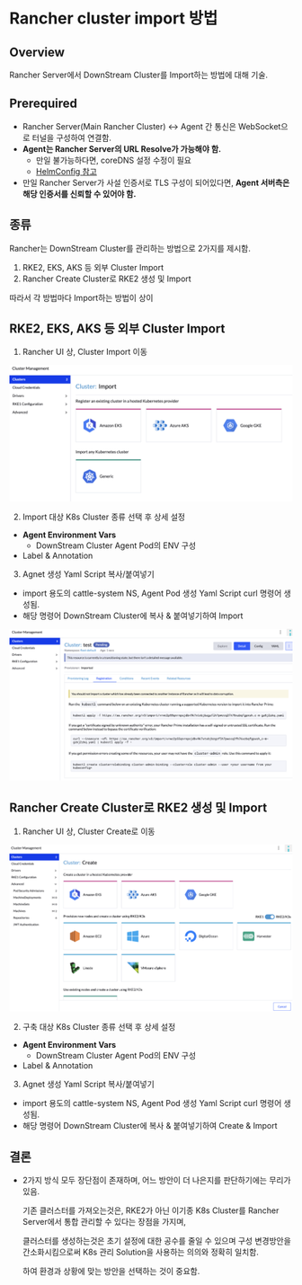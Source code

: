 # Rancher cluster import 방법
## Overview
Rancher Server에서 DownStream Cluster를 Import하는 방법에 대해 기술.

## Prerequired
- Rancher Server(Main Rancher Cluster) <-> Agent 간 통신은 WebSocket으로 터널을 구성하여 연결함.
- **Agent는 Rancher Server의 URL Resolve가 가능해야 함.**
    - 만일 불가능하다면, coreDNS 설정 수정이 필요
    - [HelmConfig 참고](./Agent_HelmChartConfig.yaml)
- 만일 Rancher Server가 사설 인증서로 TLS 구성이 되어있다면, **Agent 서버측은 해당 인증서를 신뢰할 수 있어야 함.**

## 종류
Rancher는 DownStream Cluster를 관리하는 방법으로 2가지를 제시함.

1. RKE2, EKS, AKS 등 외부 Cluster Import
2. Rancher Create Cluster로 RKE2 생성 및 Import

따라서 각 방법마다 Import하는 방법이 상이

## RKE2, EKS, AKS 등 외부 Cluster Import
1. Rancher UI 상, Cluster Import 이동

![cluster_import](./images/cluster_import_1.png)

2. Import 대상 K8s Cluster 종류 선택 후 상세 설정
- **Agent Environment Vars**
    - DownStream Cluster Agent Pod의 ENV 구성
- Label & Annotation

3. Agnet 생성 Yaml Script 복사/붙여넣기
- import 용도의 cattle-system NS, Agent Pod 생성 Yaml Script curl 명령어 생성됨.
- 해당 명령어 DownStream Cluster에 복사 & 붙여넣기하여 Import

![cluster_import_2](./images/cluster_import_2.png)

## Rancher Create Cluster로 RKE2 생성 및 Import
1. Rancher UI 상, Cluster Create로 이동

![Create_Cluster](./images/cluster_create_cluster.png)

2. 구축 대상 K8s Cluster 종류 선택 후 상세 설정
- **Agent Environment Vars**
    - DownStream Cluster Agent Pod의 ENV 구성
- Label & Annotation

3. Agnet 생성 Yaml Script 복사/붙여넣기 
- import 용도의 cattle-system NS, Agent Pod 생성 Yaml Script curl 명령어 생성됨.
- 해당 명령어 DownStream Cluster에 복사 & 붙여넣기하여 Create & Import

## 결론
- 2가지 방식 모두 장단점이 존재하며, 어느 방안이 더 나은지를 판단하기에는 무리가 있음.

    기존 클러스터를 가져오는것은, RKE2가 아닌 이기종 K8s Cluster를 Rancher Server에서 통합 관리할 수 있다는 장점을 가지며, 
    
    클러스터를 생성하는것은 초기 설정에 대한 공수를 줄일 수 있으며 구성 변경방안을 간소화시킴으로써 K8s 관리 Solution을 사용하는 의의와 정확히 일치함.

    하여 환경과 상황에 맞는 방안을 선택하는 것이 중요함.
